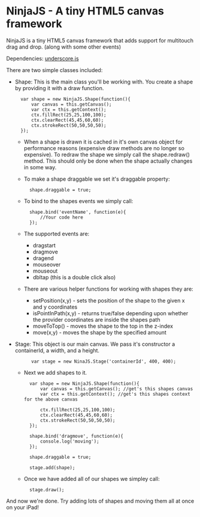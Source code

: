 NinjaJS - A tiny HTML5 canvas framework
=======================================

NinjaJS is a tiny HTML5 canvas framework that adds support for multitouch drag and drop. (along with some other events)

Dependencies: [underscore.js](http://documentcloud.github.com/underscore/)

There are two simple classes included:

* Shape: This is the main class you'll be working with.  You create a shape by providing it with a draw function.

		var shape = new NinjaJS.Shape(function(){
			var canvas = this.getCanvas();
			var ctx = this.getContext();
			ctx.fillRect(25,25,100,100);  
    		ctx.clearRect(45,45,60,60);  
    		ctx.strokeRect(50,50,50,50);  
		});

	- When a shape is drawn it is cached in it's own canvas object for performance reasons (expensive draw methods are no longer so expensive).  To redraw the shape we simply call the shape.redraw() method.  This should only be done when the shape actually changes in some way.

	- To make a shape draggable we set it's draggable property:

			shape.draggable = true;

	- To bind to the shapes events we simply call:

			shape.bind('eventName', function(e){
				//Your code here
			});

	- The supported events are:
		* dragstart
		* dragmove
		* dragend
		* mouseover
		* mouseout
		* dbltap (this is a double click also)

	- There are various helper functions for working with shapes they are:
		* setPosition(x,y) - sets the position of the shape to the given x and y coordinates
		* isPointInPath(x,y) - returns true/false depending upon whether the provider coordinates are inside the shapes path
		* moveToTop() - moves the shape to the top in the z-index
		* move(x,y) - moves the shape by the specified amount

* Stage: This object is our main canvas.  We pass it's constructor a containerId, a width, and a height.
	
			var stage = new NinaJS.Stage('containerId', 400, 400);

	- Next we add shapes to it.

			var shape = new NinjaJS.Shape(function(){
				var canvas = this.getCanvas(); //get's this shapes canvas
				var ctx = this.getContext(); //get's this shapes context for the above canvas

				ctx.fillRect(25,25,100,100);  
	    		ctx.clearRect(45,45,60,60);  
	    		ctx.strokeRect(50,50,50,50);  
			});

			shape.bind('dragmove', function(e){
				console.log('moving');
			});

			shape.draggable = true;

			stage.add(shape);

	- Once we have added all of our shapes we simpley call:

			stage.draw();


And now we're done.  Try adding lots of shapes and moving them all at once on your iPad! 
